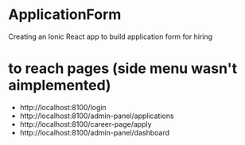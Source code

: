# ApplicationForm
Creating an Ionic React app to build application form for hiring 

# to reach pages (side menu wasn't aimplemented)
  - http://localhost:8100/login
  - http://localhost:8100/admin-panel/applications
  - http://localhost:8100/career-page/apply
  - http://localhost:8100/admin-panel/dashboard

